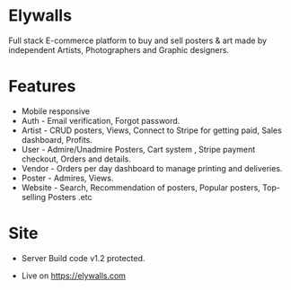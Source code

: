 # Elywalls

Full stack E-commerce platform to buy and sell posters &amp; art made by independent Artists, Photographers and Graphic designers.

# Features


-   Mobile responsive
-   Auth - Email verification, Forgot password.
-   Artist - CRUD posters, Views, Connect to Stripe for getting paid, Sales dashboard, Profits.
-   User - Admire/Unadmire Posters, Cart system , Stripe payment checkout, Orders and details.
-   Vendor - Orders per day dashboard to manage printing and deliveries.
-   Poster - Admires, Views.
-   Website - Search, Recommendation of posters, Popular posters, Top-selling Posters .etc

# Site

-   Server Build code v1.2 protected.

-   Live on https://elywalls.com

